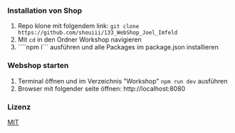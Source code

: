### Installation von Shop
1. Repo klone mit folgendem link: ```git clone https://github.com/shouiii/133_WebShop_Joel_Imfeld```
2. Mit ```cd``` in den Ordner Workshop navigieren
3. ````npm i``` ausführen und alle Packages im package.json installieren

### Webshop starten
1. Terminal öffnen und im Verzeichnis "Workshop" ```npm run dev``` ausführen
2. Browser mit folgender seite öffnen: http://localhost:8080 

### Lizenz
[MIT](https://github.com/rollup/rollup/blob/master/LICENSE.md)